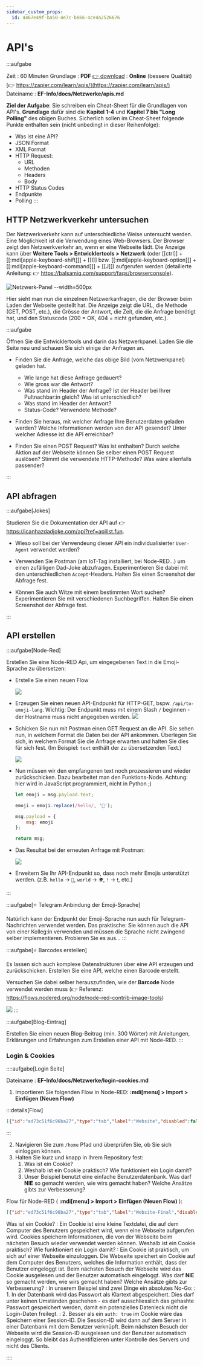 ```yaml
---
sidebar_custom_props:
  id: 4467e49f-ba50-4e7c-b866-4ce4a2526676
---
```

# API's

:::aufgabe

<Answer type="state" webKey="f298a852-af85-49b5-b03f-8a35a33d48cb" />

Zeit
: 60 Minuten
Grundlage
: **PDF** [👉 download](assets/zappier-apis.pdf)
: **Online** (bessere Qualität) [👉 https://zapier.com/learn/apis/](https://zapier.com/learn/apis/)
Dateiname
: __EF-Info/docs/Netzwerke/apis.md__

**Ziel der Aufgabe**: Sie schreiben ein Cheat-Sheet für die Grundlagen von API's. **Grundlage** dafür sind die **Kapitel 1-4** und **Kapitel 7 bis "Long Polling"** des obigen Buches. Sicherlich sollen im Cheat-Sheet folgende Punkte enthalten sein (nicht unbedingt in dieser Reihenfolge):
- Was ist eine API? 
- JSON Format
- XML Format
- HTTP Request: 
  - URL
  - Methoden
  - Headers
  - Body
- HTTP Status Codes
- Endpunkte
- Polling
:::

## HTTP Netzwerkverkehr untersuchen

Der Netzwerkverkehr kann auf unterschiedliche Weise untersucht werden. Eine Möglichkeit ist die Verwendung eines Web-Browsers. Der Browser zeigt den Netzwerkverkehr an, wenn er eine Webseite lädt. Die Anzeige kann über __Weitere Tools > Entwicklertools > Netzwerk__ (oder [[ctrl]] + [[:mdi[apple-keyboard-shift]]] + [[I]] bzw. [[:mdi[apple-keyboard-option]]] + [[:mdi[apple-keyboard-command]]] + [[J]]) aufgerufen werden (detailierte Anleitung: 👉 https://balsamiq.com/support/faqs/browserconsole).

![Netzwerk-Panel --width=500px](images/network-console.png)

Hier sieht man nun die einzelnen Netzwerkanfragen, die der Browser beim Laden der Webseite gestellt hat. Die Anzeige zeigt die URL, die Methode (GET, POST, etc.), die Grösse der Antwort, die Zeit, die die Anfrage benötigt hat, und den Statuscode (200 = OK, 404 = nicht gefunden, etc.).


:::aufgabe
<Answer type="state" webKey="ffa8e0c7-0fb2-4988-8781-4203b785fa6f" />

Öffnen Sie die Entwicklertools und darin das Netzwerkpanel. Laden Sie die Seite neu und schauen Sie sich einige der Anfragen an. 

- Finden Sie die Anfrage, welche das obige Bild (vom Netzwerkpanel) geladen hat.
  - Wie lange hat diese Anfrage gedauert?
  - Wie gross war die Antwort?
  - Was stand im Header der Anfrage? Ist der Header bei Ihrer Pultnachbar:in gleich? Was ist unterschiedlich?
  - Was stand im Header der Antwort?
  - Status-Code? Verwendete Methode?
  
  <Answer type="text" webKey="dd6e4d84-5f2f-4b31-a83f-8f72d4ae4afa" />

- Finden Sie heraus, mit welcher Anfrage Ihre Benutzerdaten geladen werden? Welche Informationen werden von der API gesendet? Unter welcher Adresse ist die API erreichbar?

  <Answer type="text" webKey="a5a76fca-32f5-4168-9374-1f0235acbc95" />

- Finden Sie einen POST Request? Was ist enthalten? Durch welche Aktion auf der Webseite können Sie selber einen POST Request auslösen? Stimmt die verwendete HTTP-Methode? Was wäre allenfalls passender?

  <Answer type="text" webKey="3ea9cbc6-99d7-48c4-b4ed-7fd7621ec765" />

:::


## API abfragen

:::aufgabe[Jokes]
<Answer type="state" webKey="e9606896-3d52-413c-b0ed-d8437d6d960e" />

Studieren Sie die Dokumentation der API auf 👉 https://icanhazdadjoke.com/api?ref=apilist.fun.

- Wieso soll bei der Verwendeung dieser API ein individualisierter `User-Agent` verwendet werden?

  <Answer type="text" webKey="ea513d39-b9ab-4f26-a914-bb923ed8e58f" />

- Verwenden Sie Postman (am IoT-Tag installiert, bei Node-RED...) um einen zufälligen Dad-Joke abzufragen. Experimentieren Sie dabei mit den unterschiedlichen `Accept`-Headers. Halten Sie einen Screenshot der Abfrage fest.

  <Answer type="text" webKey="49c2fde6-041e-40da-9874-e572d98e74ff" />

- Können Sie auch Witze mit einem bestimmten Wort suchen? Experimentieren Sie mit verschiedenen Suchbegriffen. Halten Sie einen Screenshot der Abfrage fest.

  <Answer type="text" webKey="019dc887-fddd-4320-96cf-55b5f4da98e2" />

:::


## API erstellen

:::aufgabe[Node-Red]

<Answer type="state" webKey="c0ccd705-a413-4eb7-a44a-406d1db8c020" />

Erstellen Sie eine Node-RED Api, um eingegebenen Text in die Emoji-Sprache zu übersetzen:

- Erstelle Sie einen neuen Flow
  
  ![](images/nred-api-01.png)

- Erzeugen Sie einen neuen API-Endpunkt für HTTP-GET, bspw. `/api/to-emoji-lang`. Wichtig: Der Endpunkt muss mit einem Slash `/` beginnen - der Hostname muss nicht angegeben werden.
  ![](images/nred-api-02.png)

- Schicken Sie nun mit Postman einen GET Request an die API. Sie sehen nun, in welchem Format die Daten bei der API ankommen. Überlegen Sie sich, in welchem Format Sie die Anfrage erwarten und halten Sie dies für sich fest. (Im Beispiel: `text` enthält der zu übersetzenden Text.)

  ![](images/nred-api-03.png)

- Nun müssen wir den empfangenen text noch prozessieren und wieder zurückschicken. Dazu bearbeitet man den Funktions-Node. Achtung: hier wird in JavaScript programmiert, nicht in Python ;)

  ```js
  let emoji = msg.payload.text;

  emoji = emoji.replace(/hello/, '👋');

  msg.payload = {
      msg: emoji
  };

  return msg;
  ```
- Das Resultat bei der erneuten Anfrage mit Postman:

  ![](images/nred-api-04.png)

- Erweitern Sie Ihr API-Endpunkt so, dass noch mehr Emojis unterstützt werden. (z.B. `hello` -> `👋`, `world` -> `🌍`, `!` -> `❗️`, etc.)



:::


:::aufgabe[⭐ Telegram Anbindung der Emoji-Sprache]
<Answer type="state" webKey="fd93a452-48dd-4ddc-9dd2-111a8d445c31" />

Natürlich kann der Endpunkt der Emoji-Sprache nun auch für Telegram-Nachrichten verwendet werden. Das praktische: Sie können auch die API von einer Kolleg:in verwenden und müssen die Sprache nicht zwingend selber implementieren. Probieren Sie es aus...
:::

:::aufgabe[⭐ Barcodes erstellen]

<Answer type="state" webKey="13dac5de-8bf0-4a8e-b7af-e6a83ce25f63" />

Es lassen sich auch komplexe Datenstrukturen über eine API erzeugen und zurückschicken. Erstellen Sie eine API, welche einen Barcode erstellt.

Versuchen Sie dabei selber herauszufinden, wie der __Barcode__ Node verwendet werden muss (👉 Referenz: https://flows.nodered.org/node/node-red-contrib-image-tools)

![](images/nred-api-05.png)
:::

:::aufgabe[Blog-Eintrag]
<Answer type="state" webKey="631b73c7-a4fc-415d-ad08-18dc966b0a9f" />

Erstellen Sie einen neuen Blog-Beitrag (min. 300 Wörter) mit Anleitungen, Erklärungen und Erfahrungen zum Erstellen einer API mit Node-RED.
:::


### Login & Cookies

::::aufgabe[Login Seite]

<Answer type="state" webKey="39323467-afef-4670-b6b5-1e99d2d8c39e" />

Dateiname
: __EF-Info/docs/Netzwerke/login-cookies.md__


1. Importieren Sie folgenden Flow in Node-RED: __:mdi[menu] > Import > Einfügen (Neuen Flow)__
   
  :::details[Flow]

  ```json
  [{"id":"ed73c51f6c96ba27","type":"tab","label":"Website","disabled":false,"info":"","env":[]},{"id":"ec50be804c1e6675","type":"http in","z":"ed73c51f6c96ba27","name":"[GET] /home","url":"/home","method":"get","upload":false,"swaggerDoc":"","x":190,"y":280,"wires":[["1b5bb80c993555b9"]]},{"id":"cb111f9c5919c2df","type":"http response","z":"ed73c51f6c96ba27","name":"send","statusCode":"","headers":{},"x":890,"y":300,"wires":[]},{"id":"8e8e47cc5fcb98c5","type":"template","z":"ed73c51f6c96ba27","name":"welcome.html","field":"payload","fieldType":"msg","format":"html","syntax":"mustache","template":"<!DOCTYPE html>\n<html>\n\n<body>\n\n    <h2>Welcome {{payload.cookies.name}}</h2>\n\n    <form action=\"/api/logout\" method=\"post\">\n        <input type=\"submit\" value=\"Logout\">\n    </form>\n</body>\n\n</html>","output":"str","x":680,"y":260,"wires":[["cb111f9c5919c2df"]]},{"id":"ef63f010f75fddab","type":"http in","z":"ed73c51f6c96ba27","name":"","url":"/api/login","method":"post","upload":false,"swaggerDoc":"","x":200,"y":400,"wires":[["b0da1762ade85366"]]},{"id":"c3a17bf91ecd5844","type":"http response","z":"ed73c51f6c96ba27","name":"redirect","statusCode":"302","headers":{"location":"/home"},"x":700,"y":400,"wires":[]},{"id":"b0da1762ade85366","type":"function","z":"ed73c51f6c96ba27","name":"check login & set cookie","func":"msg.cookies = {\n    auth: true,\n    name: msg.payload.name\n}\nreturn msg;","outputs":1,"noerr":0,"initialize":"","finalize":"","libs":[],"x":450,"y":400,"wires":[["c3a17bf91ecd5844"]]},{"id":"1b5bb80c993555b9","type":"function","z":"ed73c51f6c96ba27","name":"file server","func":"if (msg.req.cookies['auth']) {\n    return [msg, undefined]\n} else {\n    return [undefined, msg]\n}\n","outputs":2,"noerr":0,"initialize":"","finalize":"","libs":[],"x":340,"y":280,"wires":[["27605817169cf262"],["78560b7d3955e003"]]},{"id":"78560b7d3955e003","type":"template","z":"ed73c51f6c96ba27","name":"login.html","field":"payload","fieldType":"msg","format":"html","syntax":"mustache","template":"<!DOCTYPE html>\n<html>\n\n<body>\n\n    <h2>Login</h2>\n\n    <form action=\"/api/login\" method=\"post\">\n        <label for=\"user\">Benutzername:</label><br>\n        <input type=\"text\" id=\"user\" name=\"name\" value=\"Johnny\"><br>\n        <label for=\"pw\">Password:</label><br>\n        <input type=\"password\" id=\"pw\" name=\"password\" value=\"SecurePW\"><br><br>\n        <input type=\"submit\" value=\"Login\">\n    </form>\n</body>\n\n</html>","output":"str","x":500,"y":300,"wires":[["cb111f9c5919c2df"]]},{"id":"67469255844ecdb2","type":"http in","z":"ed73c51f6c96ba27","name":"","url":"/api/logout","method":"post","upload":false,"swaggerDoc":"","x":200,"y":500,"wires":[["ec4982c40dbdb73b"]]},{"id":"ec4982c40dbdb73b","type":"function","z":"ed73c51f6c96ba27","name":"clear cookie","func":"msg.cookies = {auth: null, name: null}\nreturn msg;","outputs":1,"noerr":0,"initialize":"","finalize":"","libs":[],"x":410,"y":500,"wires":[["e835b96b55617025"]]},{"id":"e835b96b55617025","type":"http response","z":"ed73c51f6c96ba27","name":"redirect","statusCode":"302","headers":{"location":"/home"},"x":700,"y":500,"wires":[]},{"id":"27605817169cf262","type":"change","z":"ed73c51f6c96ba27","name":"load cookies","rules":[{"t":"set","p":"payload.cookies","pt":"msg","to":"msg.req.cookies","tot":"jsonata"}],"action":"","property":"","from":"","to":"","reg":false,"x":510,"y":260,"wires":[["8e8e47cc5fcb98c5"]]}]
  ```
  :::

2. Navigieren Sie zum `/home` Pfad und überprüfen Sie, ob Sie sich einloggen können.
3. Halten Sie kurz und knapp in Ihrem Repository fest:
   1. Was ist ein Cookie?
   2. Weshalb ist ein Cookie praktisch? Wie funktioniert ein Login damit?
   3. Unser Beispiel benutzt eine einfache Benutzerdatenbank. Was darf **NIE** so gemacht werden, wie wirs gemacht haben? Welche Ansätze gibts zur Verbesserung?


<Solution>

Flow für Node-RED ( __:mdi[menu] > Import > Einfügen (Neuen Flow)__ ):

```json
[{"id":"ed73c51f6c96ba27","type":"tab","label":"Website-Final","disabled":false,"info":"","env":[]},{"id":"ec50be804c1e6675","type":"http in","z":"ed73c51f6c96ba27","name":"[GET] /home","url":"/home","method":"get","upload":false,"swaggerDoc":"","x":190,"y":280,"wires":[["1b5bb80c993555b9"]]},{"id":"cb111f9c5919c2df","type":"http response","z":"ed73c51f6c96ba27","name":"send","statusCode":"","headers":{},"x":890,"y":300,"wires":[]},{"id":"8e8e47cc5fcb98c5","type":"template","z":"ed73c51f6c96ba27","name":"welcome.html","field":"payload","fieldType":"msg","format":"html","syntax":"mustache","template":"<!DOCTYPE html>\n<html>\n\n<body>\n\n    <h2>Welcome {{payload.cookies.name}}</h2>\n\n    <form action=\"/api/logout\" method=\"post\">\n        <input type=\"submit\" value=\"Logout\">\n    </form>\n</body>\n\n</html>","output":"str","x":680,"y":260,"wires":[["cb111f9c5919c2df"]]},{"id":"ef63f010f75fddab","type":"http in","z":"ed73c51f6c96ba27","name":"","url":"/api/login","method":"post","upload":false,"swaggerDoc":"","x":200,"y":400,"wires":[["b0da1762ade85366","07234ee379334a3a"]]},{"id":"c3a17bf91ecd5844","type":"http response","z":"ed73c51f6c96ba27","name":"redirect","statusCode":"302","headers":{"location":"/home"},"x":700,"y":400,"wires":[]},{"id":"b0da1762ade85366","type":"function","z":"ed73c51f6c96ba27","name":"check login & set cookie","func":"const { name, password } = msg.payload;\nconst user = flow.get(name.toLowerCase());\n\nif (user) {\n    if (password == user.pw) {\n        msg.cookies = {\n            auth: true,\n            name: name\n        }\n    }\n}\nreturn msg;","outputs":1,"noerr":0,"initialize":"","finalize":"","libs":[],"x":450,"y":400,"wires":[["c3a17bf91ecd5844"]]},{"id":"1b5bb80c993555b9","type":"function","z":"ed73c51f6c96ba27","name":"file server","func":"if (msg.req.cookies['auth']) {\n    return [msg, undefined]\n} else {\n    return [undefined, msg]\n}\n","outputs":2,"noerr":0,"initialize":"","finalize":"","libs":[],"x":340,"y":280,"wires":[["27605817169cf262"],["78560b7d3955e003"]]},{"id":"78560b7d3955e003","type":"template","z":"ed73c51f6c96ba27","name":"login.html","field":"payload","fieldType":"msg","format":"html","syntax":"mustache","template":"<!DOCTYPE html>\n<html>\n\n<body>\n\n    <h2>Login in mein super cooles Wasauchimmer-System</h2>\n\n    <form action=\"/api/login\" method=\"post\">\n        <label for=\"user\">Benutzername:</label><br>\n        <input type=\"text\" id=\"user\" name=\"name\" value=\"Johnny\"><br>\n        <label for=\"frage\">Geburtstag?</label><br>\n        <input type=\"date\" id=\"frage\" name=\"geburtstag\" value=\"2000-06-28\"><br>\n        <label for=\"pw\">Password:</label><br>\n        <input type=\"password\" id=\"pw\" name=\"password\" value=\"asdf\"><br><br>\n        <input type=\"submit\" value=\"Login\">\n    </form>\n</body>\n\n</html>","output":"str","x":500,"y":300,"wires":[["cb111f9c5919c2df"]]},{"id":"67469255844ecdb2","type":"http in","z":"ed73c51f6c96ba27","name":"","url":"/api/logout","method":"post","upload":false,"swaggerDoc":"","x":200,"y":500,"wires":[["ec4982c40dbdb73b"]]},{"id":"ec4982c40dbdb73b","type":"function","z":"ed73c51f6c96ba27","name":"clear cookie","func":"msg.cookies = {secret: null, name: null}\nreturn msg;","outputs":1,"noerr":0,"initialize":"","finalize":"","libs":[],"x":410,"y":500,"wires":[["e835b96b55617025"]]},{"id":"e835b96b55617025","type":"http response","z":"ed73c51f6c96ba27","name":"redirect","statusCode":"302","headers":{"location":"/home"},"x":700,"y":500,"wires":[]},{"id":"27605817169cf262","type":"change","z":"ed73c51f6c96ba27","name":"load cookies","rules":[{"t":"set","p":"payload.cookies","pt":"msg","to":"msg.req.cookies","tot":"jsonata"}],"action":"","property":"","from":"","to":"","reg":false,"x":510,"y":260,"wires":[["8e8e47cc5fcb98c5"]]},{"id":"07234ee379334a3a","type":"debug","z":"ed73c51f6c96ba27","name":"debug 3","active":true,"tosidebar":true,"console":false,"tostatus":false,"complete":"false","statusVal":"","statusType":"auto","x":400,"y":360,"wires":[]},{"id":"e8a81f863d5375e5","type":"inject","z":"ed73c51f6c96ba27","name":"Init","props":[{"p":"payload"},{"p":"topic","vt":"str"}],"repeat":"","crontab":"","once":true,"onceDelay":0.1,"topic":"","payload":"","payloadType":"date","x":170,"y":160,"wires":[["3a334314d61a60e8"]]},{"id":"3a334314d61a60e8","type":"function","z":"ed73c51f6c96ba27","name":"Memory DB","func":"flow.set(\n    'johnny',\n    {\n        pw: 'asdf'\n    }\n)\n\nflow.set(\n    'maria',\n    {\n        pw: '1234'\n    }\n)\nreturn msg;","outputs":1,"noerr":0,"initialize":"","finalize":"","libs":[],"x":370,"y":160,"wires":[[]]}]
```

Was ist ein Cookie?
: Ein Cookie ist eine kleine Textdatei, die auf dem Computer des Benutzers gespeichert wird, wenn eine Webseite aufgerufen wird. Cookies speichern Informationen, die von der Webseite beim nächsten Besuch wieder verwendet werden können.
Weshalb ist ein Cookie praktisch? Wie funktioniert ein Login damit?
: Ein Cookie ist praktisch, um sich auf einer Webseite einzuloggen. Die Webseite speichert ein Cookie auf dem Computer des Benutzers, welches die Information enthält, dass der Benutzer eingeloggt ist. Beim nächsten Besuch der Webseite wird das Cookie ausgelesen und der Benutzer automatisch eingeloggt.
Was darf **NIE** so gemacht werden, wie wirs gemacht haben? Welche Ansätze gibts zur Verbesserung?
: In unserem Beispiel sind zwei Dinge ein absolutes No-Go:
: 1. In der Datenbank wird das Passwort als Klartext abgespeichert. Dies darf unter keinen Umständen geschehen - es darf ausschliesslich das gehashte Passwort gespeichert werden, damit ein potenzielles Datenleck nicht die Login-Daten freilegt.
: 2. Besser als ein `auth: true` im Cookie wäre das Speichern einer Session-ID. Die Session-ID wird dann auf dem Server in einer Datenbank mit dem Benutzer verknüpft. Beim nächsten Besuch der Webseite wird die Session-ID ausgelesen und der Benutzer automatisch eingeloggt. So bleibt das Authentifizieren unter Kontrolle des Servers und nicht des Clients.

</Solution>
::::